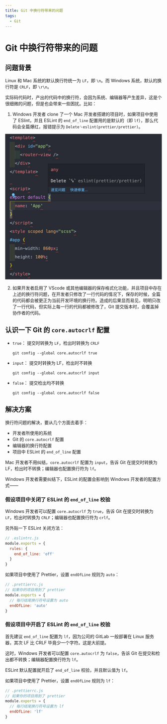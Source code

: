 ```yaml
---
title: Git 中换行符带来的问题
tags:
  - Git
---
```

# Git 中换行符带来的问题

## 问题背景

Linux 和 Mac 系统的默认换行符统一为 `LF`，即 `\n`。而 Windows 系统，默认的换行符是 `CRLF`，即 `\r\n`。

实际码代码时，产出的代码中的换行符，会因为系统、编辑器等产生差异，这是个很细微的问题，但是也会带来一些困扰。比如：

1. Windows 开发者 clone 了一个 Mac 开发者搭建的项目时，如果项目中使用了 ESlint，并且 ESLint 的 `end_of_line` 配置用的是默认的（即 `lf`），那么代码会全篇爆红，报错提示为 `Delete`␍`eslint(prettier/prettier)`。

![](./attachments/41e2b08c-6e2c-4394-a16f-179c530afa7a.jpeg)

2. 如果开发者启用了 VScode 或其他编辑器的保存格式化功能，并且项目中存在上述的换行符问题，在开发者只修改了一行代码的情况下，保存的时候，全篇的代码都会被更正为当前开发环境的换行符。造成的后果显而易见，明明只改了一行代码，但实际上每一行的代码都被修改了，Git 提交版本时，会覆盖掉协作者的代码。

## 认识一下 Git 的 `core.autocrlf` 配置

- `true`：
  提交时转换为 `LF`，检出时转换为 `CRLF`
  ```shell
  git config --global core.autocrlf true
  ```
- `input`：
  提交时转换为 LF，检出时不转换
  ```shell
  git config --global core.autocrlf input
  ```
- `false`：
  提交检出均不转换
  ```shell
  git config --global core.autocrlf false
  ```

## 解决方案

换行符问题的解决，要从几个方面去着手：

- 开发者所使用的系统
- Git 的 `core.autocrlf` 配置
- 编辑器的换行符配置
- 项目中 ESLint 的 `end_of_line` 配置

Mac 开发者不用纠结，`core.autocrlf` 配置为 `input`，告诉 Git 在提交时转换为 LF，检出时不转换；编辑器也配置换行符为 `lf`。

Windows 开发者需要纠结下，ESLint 的配置会影响到 Windows 开发者的配置方式——

### 假设项目中关闭了 ESLint 的 `end_of_line` 校验

Windows 开发者可以配置 `core.autocrlf` 为 `true`，告诉 Git 在提交时转换为 `LF`，检出时转换为 `CRLF`；编辑器也配置换行符为 `crlf`。

另外贴一下 ESLint 关闭方法：

```js
// .eslintrc.js
module.exports = {
  rules: {
    end_of_line: 'off'
  }
}
```

如果项目中使用了 Prettier，设置 `endOfLine` 规则为 `auto`：

```js
// .prettierrc.js
// 如果你的项目用到了 prettier
module.exports = {
  // 每行结尾换行符号设置为 auto
  endOfLine: 'auto'
}
```

### 假设项目中开启了 ESLint 的 `end_of_line` 校验

首先建议 `end_of_line` 配置为 `lf`，因为公司的 GitLab 一般部署在 Linux 服务器，其次 LF 比 CRLF 毕竟少一个字符。这是大前提。

这时，Windows 开发者可以配置 `core.autocrlf` 为 `false`，告诉 Git 在提交和检出都不转换；编辑器配置换行符为 `lf`。

ESLint 默认配置就开启了 `end_of_line` 校验，并且默认值为 `lf`。

如果项目中使用了 Prettier，设置 `endOfLine` 规则为 `lf`：

```js
// .prettierrc.js
// 如果你的项目用到了 prettier
module.exports = {
  // 每行结尾换行符号设置为 lf
  endOfLine: 'lf'
}
```
